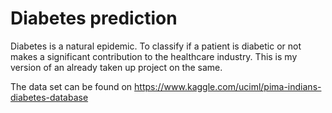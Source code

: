 # Diabetes prediction

Diabetes is a natural epidemic. To classify if a patient is diabetic or not makes a significant contribution to the healthcare industry.
This is my version of an already taken up project on the same.

The data set can be found on https://www.kaggle.com/uciml/pima-indians-diabetes-database 
